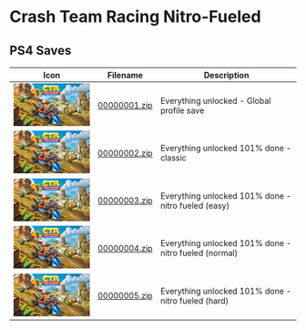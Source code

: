 # Crash Team Racing Nitro-Fueled

## PS4 Saves

| Icon | Filename | Description |
|------|----------|-------------|
| ![Crash Team Racing Nitro-Fueled](icon0.png) | [00000001.zip](00000001.zip) | Everything unlocked - Global profile save |
| ![Crash Team Racing Nitro-Fueled](icon0.png) | [00000002.zip](00000002.zip) | Everything unlocked 101% done - classic |
| ![Crash Team Racing Nitro-Fueled](icon0.png) | [00000003.zip](00000003.zip) | Everything unlocked 101% done - nitro fueled (easy) |
| ![Crash Team Racing Nitro-Fueled](icon0.png) | [00000004.zip](00000004.zip) | Everything unlocked 101% done - nitro fueled (normal) |
| ![Crash Team Racing Nitro-Fueled](icon0.png) | [00000005.zip](00000005.zip) | Everything unlocked 101% done - nitro fueled (hard) |
